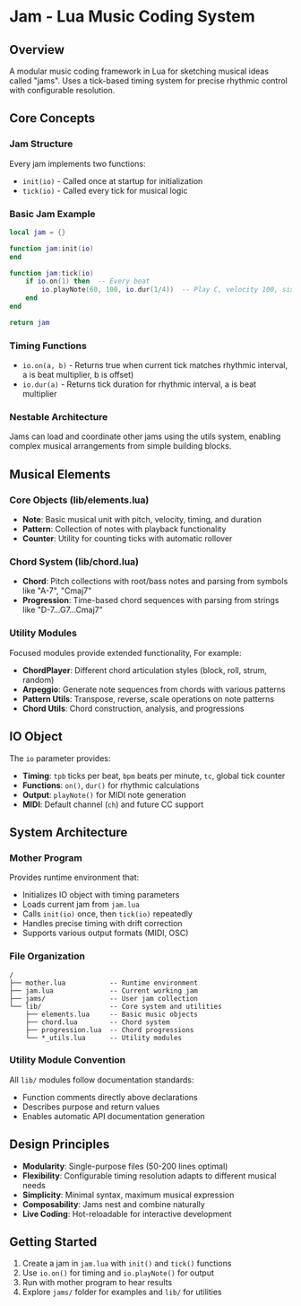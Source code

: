 # Jam - Lua Music Coding System 

## Overview
A modular music coding framework in Lua for sketching musical ideas called "jams". Uses a tick-based timing system for precise rhythmic control with configurable resolution.

## Core Concepts

### Jam Structure
Every jam implements two functions:
- `init(io)` - Called once at startup for initialization
- `tick(io)` - Called every tick for musical logic

### Basic Jam Example
```lua
local jam = {}

function jam:init(io)
end

function jam:tick(io)
    if io.on(1) then  -- Every beat
        io.playNote(60, 100, io.dur(1/4))  -- Play C, velocity 100, sixteenth note
    end
end

return jam
```

### Timing Functions
- `io.on(a, b)` - Returns true when current tick matches rhythmic interval, a is beat multiplier, b is offset)
- `io.dur(a)` - Returns tick duration for rhythmic interval, a is beat multiplier

### Nestable Architecture
Jams can load and coordinate other jams using the utils system, enabling complex musical arrangements from simple building blocks.

## Musical Elements

### Core Objects (lib/elements.lua)
- **Note**: Basic musical unit with pitch, velocity, timing, and duration
- **Pattern**: Collection of notes with playback functionality  
- **Counter**: Utility for counting ticks with automatic rollover

### Chord System (lib/chord.lua)
- **Chord**: Pitch collections with root/bass notes and parsing from symbols like "A-7", "Cmaj7"
- **Progression**: Time-based chord sequences with parsing from strings like "D-7...G7...Cmaj7"

### Utility Modules
Focused modules provide extended functionality, For example:
- **ChordPlayer**: Different chord articulation styles (block, roll, strum, random)
- **Arpeggio**: Generate note sequences from chords with various patterns
- **Pattern Utils**: Transpose, reverse, scale operations on note patterns
- **Chord Utils**: Chord construction, analysis, and progressions

## IO Object
The `io` parameter provides:
- **Timing**: `tpb` ticks per beat, `bpm` beats per minute, `tc`, global tick counter
- **Functions**: `on()`, `dur()` for rhythmic calculations
- **Output**: `playNote()` for MIDI note generation
- **MIDI**: Default channel (`ch`) and future CC support

## System Architecture

### Mother Program
Provides runtime environment that:
- Initializes IO object with timing parameters
- Loads current jam from `jam.lua`
- Calls `init(io)` once, then `tick(io)` repeatedly
- Handles precise timing with drift correction
- Supports various output formats (MIDI, OSC)

### File Organization
```
/
├── mother.lua           -- Runtime environment
├── jam.lua              -- Current working jam
├── jams/                -- User jam collection
└── lib/                 -- Core system and utilities
    ├── elements.lua     -- Basic music objects
    ├── chord.lua        -- Chord system
    ├── progression.lua  -- Chord progressions
    └── *_utils.lua      -- Utility modules
```

### Utility Module Convention
All `lib/` modules follow documentation standards:
- Function comments directly above declarations
- Describes purpose and return values
- Enables automatic API documentation generation

## Design Principles
- **Modularity**: Single-purpose files (50-200 lines optimal)
- **Flexibility**: Configurable timing resolution adapts to different musical needs
- **Simplicity**: Minimal syntax, maximum musical expression
- **Composability**: Jams nest and combine naturally
- **Live Coding**: Hot-reloadable for interactive development

## Getting Started
1. Create a jam in `jam.lua` with `init()` and `tick()` functions
2. Use `io.on()` for timing and `io.playNote()` for output
3. Run with mother program to hear results
4. Explore `jams/` folder for examples and `lib/` for utilities
